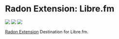 # Radon Extension: Libre.fm

[![](https://img.shields.io/travis/RadonApp/radon-extension-plugin-librefm/master.svg)](https://travis-ci.org/RadonApp/radon-extension-plugin-librefm) [![](https://img.shields.io/coveralls/github/RadonApp/radon-extension-plugin-librefm/master.svg)](https://coveralls.io/github/RadonApp/radon-extension-plugin-librefm) ![](https://img.shields.io/github/license/RadonApp/radon-extension-plugin-librefm.svg)

[Radon Extension](https://github.com/RadonApp/radon-extension) Destination for Libre.fm.
